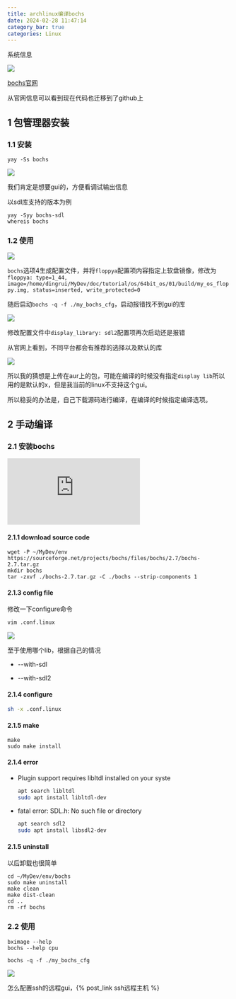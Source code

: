 ```yaml
---
title: archlinux编译bochs
date: 2024-02-28 11:47:14
category_bar: true
categories: Linux
---
```


系统信息

![](./archlinux编译bochs/1709092123.png)

[bochs官网](https://bochs.sourceforge.io/)

从官网信息可以看到现在代码也迁移到了github上

1 包管理器安装
---

### 1.1 安装

```shell
yay -Ss bochs
```

![](./archlinux编译bochs/1709126115.png)

我们肯定是想要gui的，方便看调试输出信息

以sdl库支持的版本为例

```shell
yay -Syy bochs-sdl
whereis bochs
```

### 1.2 使用

![](./archlinux编译bochs/1709121586.png)

`bochs`选项4生成配置文件，并将`floppya`配置项内容指定上软盘镜像，修改为`floppya: type=1_44, image=/home/dingrui/MyDev/doc/tutorial/os/64bit_os/01/build/my_os_floppy.img, status=inserted, write_protected=0`

随后启动`bochs -q -f ./my_bochs_cfg`，启动报错找不到gui的库

![](./archlinux编译bochs/1709104098.png)

修改配置文件中`display_library: sdl2`配置项再次启动还是报错

从官网上看到，不同平台都会有推荐的选择以及默认的库

![](./archlinux编译bochs/1709127249.png)

所以我的猜想是上传在aur上的包，可能在编译的时候没有指定`display lib`所以用的是默认的x，但是我当前的linux不支持这个gui。

所以稳妥的办法是，自己下载源码进行编译，在编译的时候指定编译选项。

2 手动编译
---

### 2.1 安装bochs

![跟着官方文档操作即可](https://bochs.sourceforge.io/doc/docbook/user/compiling.html)

#### 2.1.1 download source code

```shell
wget -P ~/MyDev/env https://sourceforge.net/projects/bochs/files/bochs/2.7/bochs-2.7.tar.gz
mkdir bochs
tar -zxvf ./bochs-2.7.tar.gz -C ./bochs --strip-components 1
```

#### 2.1.3 config file

修改一下configure命令

```sh
vim .conf.linux
```

![](./archlinux编译bochs/1709128674.png)


至于使用哪个lib，根据自己的情况

- --with-sdl

- --with-sdl2

#### 2.1.4 configure

```sh
sh -x .conf.linux
```

#### 2.1.5 make

```shell
make
sudo make install
```

#### 2.1.4 error

- Plugin support requires libltdl installed on your syste

  ```sh
  apt search libltdl
  sudo apt install libltdl-dev
  ```

- fatal error: SDL.h: No such file or directory

  ```sh
  apt search sdl2
  sudo apt install libsdl2-dev
  ```

#### 2.1.5 uninstall

以后卸载也很简单

```shell
cd ~/MyDev/env/bochs
sudo make uninstall
make clean
make dist-clean
cd ..
rm -rf bochs
```

### 2.2 使用

```shell
bximage --help
bochs --help cpu

bochs -q -f ./my_bochs_cfg
```

![](./archlinux编译bochs/1709132366.png)

怎么配置ssh的远程gui，{% post_link ssh远程主机 %}